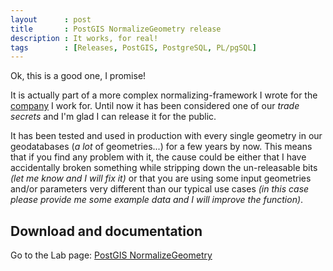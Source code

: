 ```yaml
---
layout      : post
title       : PostGIS NormalizeGeometry release
description : It works, for real!
tags        : [Releases, PostGIS, PostgreSQL, PL/pgSQL]
---
```


Ok, this is a good one, I promise!


It is actually part of a more complex normalizing-framework I wrote for the [company](http://www.setinsnc.it) I work for.
Until now it has been considered one of our *trade secrets* and I'm glad I can release it for the public.


It has been tested and used in production with every single geometry in our geodatabases (*a lot* of geometries...) for a few years by now.
This means that if you find any problem with it, the cause could be either that I have accidentally broken something while stripping down the un-releasable bits *(let me know and I will fix it)* or that you are using some input geometries and/or parameters very different than our typical use cases *(in this case please provide me some example data and I will improve the function)*.


## Download and documentation

Go to the Lab page: [PostGIS NormalizeGeometry](/labs/postgis-normalize-geometry/)
